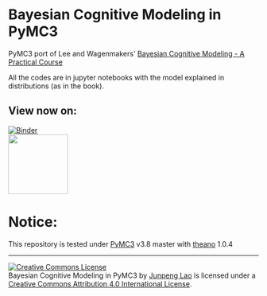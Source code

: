 # Bayesian Cognitive Modeling in PyMC3
PyMC3 port of Lee and Wagenmakers' [Bayesian Cognitive Modeling - A Practical Course](http://bayesmodels.com)

All the codes are in jupyter notebooks with the model explained in distributions (as in the book).

## View now on: 
[![Binder](https://mybinder.org/badge.svg)](https://mybinder.org/v2/gh/pymc-devs/resources/master?filepath=BCM)  
[<img src="http://nbviewer.jupyter.org/static/img/nav_logo.svg" width=120>](http://nbviewer.jupyter.org/github/pymc-devs/resources/blob/master/BCM/index.ipynb)  
  
# Notice: 
This repository is tested under [PyMC3](https://github.com/pymc-devs/pymc3) v3.8 master with [theano](https://github.com/Theano/Theano) 1.0.4

---

<a rel="license" href="http://creativecommons.org/licenses/by/4.0/"><img alt="Creative Commons License" style="border-width:0" src="https://i.creativecommons.org/l/by/4.0/88x31.png" /></a><br /><span>Bayesian Cognitive Modeling in PyMC3</span> by <a xmlns:cc="http://creativecommons.org/ns#" href="https://github.com/junpenglao/" property="cc:attributionName" rel="cc:attributionURL">Junpeng Lao</a> is licensed under a <a rel="license" href="http://creativecommons.org/licenses/by/4.0/">Creative Commons Attribution 4.0 International License</a>.
